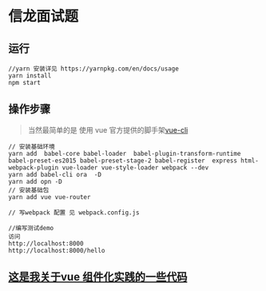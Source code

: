 # 信龙面试题

## 运行

```shell
//yarn 安装详见 https://yarnpkg.com/en/docs/usage
yarn install
npm start
```

## 操作步骤

>当然最简单的是 使用 vue 官方提供的脚手架[vue-cli](https://github.com/vuejs/vue-cli)

```shell
// 安装基础环境
yarn add  babel-core babel-loader  babel-plugin-transform-runtime  babel-preset-es2015 babel-preset-stage-2 babel-register  express html-webpack-plugin vue-loader vue-style-loader webpack --dev
yarn add babel-cli ora  -D
yarn add opn -D
// 安装基础包
yarn add vue vue-router

// 写webpack 配置 见 webpack.config.js

//编写测试demo
访问
http://localhost:8000
http://localhost:8000/hello
```

## [这是我关于vue 组件化实践的一些代码](https://github.com/feedChecken/vue-ionic)

